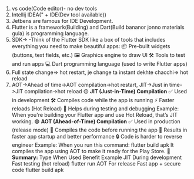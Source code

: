 1. vs code(Code editor)- no dev tools
2. Intellij IDEA(" + IDE(Dev tool available))
3. Jetbens are famous for IDE Development.
4. Flutter is a framework(Building) and Dart(Build bananor jonno materials gula) is programming language.
5. SDK->
   -Think of the Flutter SDK like a box of tools that includes everything you need to make beautiful apps:
📦 Pre-built widgets (buttons, text fields, etc.)
🖼️ Graphics engine to draw UI
🛠️ Tools to test and run apps
💻 Dart programming language (used to write Flutter apps)
6. Full state change=> hot restart, je change ta instant dekhte chacchi=> hot reload
7. AOT->Ahead of time->AOT compilation->hot restart, JIT->Just in time->JIT compilation->hot reload
🟡 **JIT (Just-in-Time) Compilation**
   ✅ Used in development
   🛠️ Compiles code while the app is running
   ⚡ Faster reloads (Hot Reload)
  🧪 Helps during testing and debugging
Example:
When you're building your Flutter app and use Hot Reload, that’s JIT working.
🟢 **AOT (Ahead-of-Time) Compilation**
   ✅ Used in production (release mode)
   🏁 Compiles the code before running the app
   🚀 Results in faster app startup and better performance
   🔒 Code is harder to reverse engineer
   Example:
   When you run this command:
   flutter build apk
It compiles the app using AOT to make it ready for the Play Store.
🧠 **Summary:**
   Type	 When Used	          Benefit	                         Example
   JIT	 During development	  Fast testing (hot reload)	         flutter run
   AOT	 For release	      Fast app + secure code	         flutter build apk